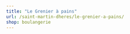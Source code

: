 ```yaml
---
title: "Le Grenier à pains"
url: /saint-martin-dheres/le-grenier-a-pains/
shop: boulangerie
---
```

